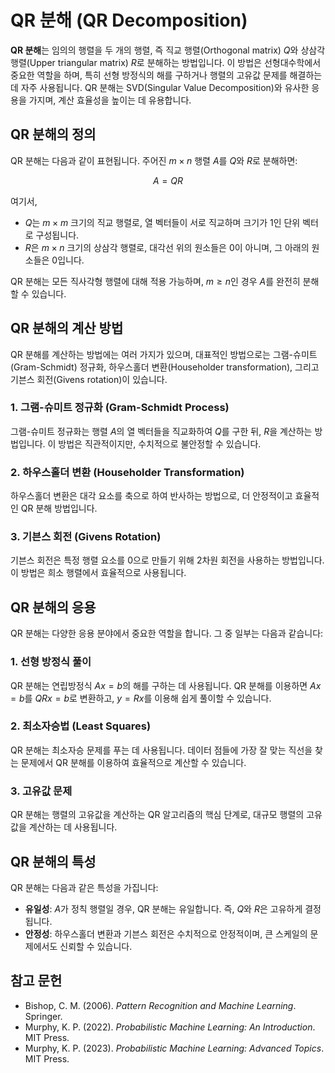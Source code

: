 # QR 분해 (QR Decomposition)

**QR 분해**는 임의의 행렬을 두 개의 행렬, 즉 직교 행렬(Orthogonal matrix) $Q$와 상삼각 행렬(Upper triangular matrix) $R$로 분해하는 방법입니다. 이 방법은 선형대수학에서 중요한 역할을 하며, 특히 선형 방정식의 해를 구하거나 행렬의 고유값 문제를 해결하는 데 자주 사용됩니다. QR 분해는 SVD(Singular Value Decomposition)와 유사한 응용을 가지며, 계산 효율성을 높이는 데 유용합니다.

## QR 분해의 정의

QR 분해는 다음과 같이 표현됩니다. 주어진 $m \times n$ 행렬 $A$를 $Q$와 $R$로 분해하면:

$$
A = QR
$$

여기서,
- $Q$는 $m \times m$ 크기의 직교 행렬로, 열 벡터들이 서로 직교하며 크기가 1인 단위 벡터로 구성됩니다.
- $R$은 $m \times n$ 크기의 상삼각 행렬로, 대각선 위의 원소들은 0이 아니며, 그 아래의 원소들은 0입니다.

QR 분해는 모든 직사각형 행렬에 대해 적용 가능하며, $m \geq n$인 경우 $A$를 완전히 분해할 수 있습니다.

## QR 분해의 계산 방법

QR 분해를 계산하는 방법에는 여러 가지가 있으며, 대표적인 방법으로는 그램-슈미트(Gram-Schmidt) 정규화, 하우스홀더 변환(Householder transformation), 그리고 기븐스 회전(Givens rotation)이 있습니다.

### 1. 그램-슈미트 정규화 (Gram-Schmidt Process)
그램-슈미트 정규화는 행렬 $A$의 열 벡터들을 직교화하여 $Q$를 구한 뒤, $R$을 계산하는 방법입니다. 이 방법은 직관적이지만, 수치적으로 불안정할 수 있습니다.

### 2. 하우스홀더 변환 (Householder Transformation)
하우스홀더 변환은 대각 요소를 축으로 하여 반사하는 방법으로, 더 안정적이고 효율적인 QR 분해 방법입니다.

### 3. 기븐스 회전 (Givens Rotation)
기븐스 회전은 특정 행렬 요소를 0으로 만들기 위해 2차원 회전을 사용하는 방법입니다. 이 방법은 희소 행렬에서 효율적으로 사용됩니다.

## QR 분해의 응용

QR 분해는 다양한 응용 분야에서 중요한 역할을 합니다. 그 중 일부는 다음과 같습니다:

### 1. 선형 방정식 풀이
QR 분해는 연립방정식 $Ax = b$의 해를 구하는 데 사용됩니다. QR 분해를 이용하면 $Ax = b$를 $QRx = b$로 변환하고, $y = Rx$를 이용해 쉽게 풀이할 수 있습니다.

### 2. 최소자승법 (Least Squares)
QR 분해는 최소자승 문제를 푸는 데 사용됩니다. 데이터 점들에 가장 잘 맞는 직선을 찾는 문제에서 QR 분해를 이용하여 효율적으로 계산할 수 있습니다.

### 3. 고유값 문제
QR 분해는 행렬의 고유값을 계산하는 QR 알고리즘의 핵심 단계로, 대규모 행렬의 고유값을 계산하는 데 사용됩니다.

## QR 분해의 특성

QR 분해는 다음과 같은 특성을 가집니다:
- **유일성**: $A$가 정칙 행렬일 경우, QR 분해는 유일합니다. 즉, $Q$와 $R$은 고유하게 결정됩니다.
- **안정성**: 하우스홀더 변환과 기븐스 회전은 수치적으로 안정적이며, 큰 스케일의 문제에서도 신뢰할 수 있습니다.

## 참고 문헌

- Bishop, C. M. (2006). *Pattern Recognition and Machine Learning*. Springer.
- Murphy, K. P. (2022). *Probabilistic Machine Learning: An Introduction*. MIT Press.
- Murphy, K. P. (2023). *Probabilistic Machine Learning: Advanced Topics*. MIT Press.
